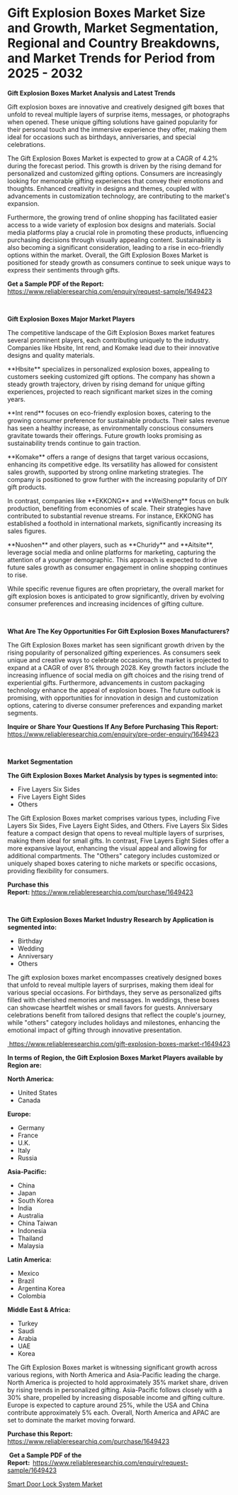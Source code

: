 <p><h1>Gift Explosion Boxes Market Size and Growth, Market Segmentation, Regional and Country Breakdowns, and Market Trends for Period from 2025 -  2032</h1></p><p><strong>Gift Explosion Boxes Market Analysis and Latest Trends</strong></p>
<p><p>Gift explosion boxes are innovative and creatively designed gift boxes that unfold to reveal multiple layers of surprise items, messages, or photographs when opened. These unique gifting solutions have gained popularity for their personal touch and the immersive experience they offer, making them ideal for occasions such as birthdays, anniversaries, and special celebrations.</p><p>The Gift Explosion Boxes Market is expected to grow at a CAGR of 4.2% during the forecast period. This growth is driven by the rising demand for personalized and customized gifting options. Consumers are increasingly looking for memorable gifting experiences that convey their emotions and thoughts. Enhanced creativity in designs and themes, coupled with advancements in customization technology, are contributing to the market's expansion. </p><p>Furthermore, the growing trend of online shopping has facilitated easier access to a wide variety of explosion box designs and materials. Social media platforms play a crucial role in promoting these products, influencing purchasing decisions through visually appealing content. Sustainability is also becoming a significant consideration, leading to a rise in eco-friendly options within the market. Overall, the Gift Explosion Boxes Market is positioned for steady growth as consumers continue to seek unique ways to express their sentiments through gifts.</p></p>
<p><strong>Get a Sample PDF of the Report:&nbsp;</strong> <a href="https://www.reliableresearchiq.com/enquiry/request-sample/1649423?utm_campaign=103&utm_medium=2&utm_source=Github&utm_content=ia&utm_term=07022025&utm_id=gift-explosion-boxes">https://www.reliableresearchiq.com/enquiry/request-sample/1649423</a></p>
<p>&nbsp;</p>
<p><strong>Gift Explosion Boxes Major Market Players</strong></p>
<p><p>The competitive landscape of the Gift Explosion Boxes market features several prominent players, each contributing uniquely to the industry. Companies like Hbsite, Int rend, and Komake lead due to their innovative designs and quality materials.</p><p>**Hbsite** specializes in personalized explosion boxes, appealing to customers seeking customized gift options. The company has shown a steady growth trajectory, driven by rising demand for unique gifting experiences, projected to reach significant market sizes in the coming years. </p><p>**Int rend** focuses on eco-friendly explosion boxes, catering to the growing consumer preference for sustainable products. Their sales revenue has seen a healthy increase, as environmentally conscious consumers gravitate towards their offerings. Future growth looks promising as sustainability trends continue to gain traction.</p><p>**Komake** offers a range of designs that target various occasions, enhancing its competitive edge. Its versatility has allowed for consistent sales growth, supported by strong online marketing strategies. The company is positioned to grow further with the increasing popularity of DIY gift products.</p><p>In contrast, companies like **EKKONG** and **WeiSheng** focus on bulk production, benefiting from economies of scale. Their strategies have contributed to substantial revenue streams. For instance, EKKONG has established a foothold in international markets, significantly increasing its sales figures.</p><p>**Nuoshen** and other players, such as **Churidy** and **Aitsite**, leverage social media and online platforms for marketing, capturing the attention of a younger demographic. This approach is expected to drive future sales growth as consumer engagement in online shopping continues to rise.</p><p>While specific revenue figures are often proprietary, the overall market for gift explosion boxes is anticipated to grow significantly, driven by evolving consumer preferences and increasing incidences of gifting culture.</p></p>
<p>&nbsp;</p>
<p><strong>What Are The Key Opportunities For Gift Explosion Boxes Manufacturers?</strong></p>
<p><p>The Gift Explosion Boxes market has seen significant growth driven by the rising popularity of personalized gifting experiences. As consumers seek unique and creative ways to celebrate occasions, the market is projected to expand at a CAGR of over 8% through 2028. Key growth factors include the increasing influence of social media on gift choices and the rising trend of experiential gifts. Furthermore, advancements in custom packaging technology enhance the appeal of explosion boxes. The future outlook is promising, with opportunities for innovation in design and customization options, catering to diverse consumer preferences and expanding market segments.</p></p>
<p><strong>Inquire or Share Your Questions If Any Before Purchasing This Report:</strong> <a href="https://www.reliableresearchiq.com/enquiry/pre-order-enquiry/1649423?utm_campaign=103&utm_medium=2&utm_source=Github&utm_content=ia&utm_term=07022025&utm_id=gift-explosion-boxes">https://www.reliableresearchiq.com/enquiry/pre-order-enquiry/1649423</a></p>
<p>&nbsp;</p>
<p><strong>Market Segmentation</strong></p>
<p><strong>The Gift Explosion Boxes Market Analysis by types is segmented into:</strong></p>
<p><ul><li>Five Layers Six Sides</li><li>Five Layers Eight Sides</li><li>Others</li></ul></p>
<p><p>The Gift Explosion Boxes market comprises various types, including Five Layers Six Sides, Five Layers Eight Sides, and Others. Five Layers Six Sides feature a compact design that opens to reveal multiple layers of surprises, making them ideal for small gifts. In contrast, Five Layers Eight Sides offer a more expansive layout, enhancing the visual appeal and allowing for additional compartments. The "Others" category includes customized or uniquely shaped boxes catering to niche markets or specific occasions, providing flexibility for consumers.</p></p>
<p><strong>Purchase this Report:&nbsp;</strong><a href="https://www.reliableresearchiq.com/purchase/1649423?utm_campaign=103&utm_medium=2&utm_source=Github&utm_content=ia&utm_term=07022025&utm_id=gift-explosion-boxes">https://www.reliableresearchiq.com/purchase/1649423</a></p>
<p>&nbsp;</p>
<p><strong>The Gift Explosion Boxes Market Industry Research by Application is segmented into:</strong></p>
<p><ul><li>Birthday</li><li>Wedding</li><li>Anniversary</li><li>Others</li></ul></p>
<p><p>The gift explosion boxes market encompasses creatively designed boxes that unfold to reveal multiple layers of surprises, making them ideal for various special occasions. For birthdays, they serve as personalized gifts filled with cherished memories and messages. In weddings, these boxes can showcase heartfelt wishes or small favors for guests. Anniversary celebrations benefit from tailored designs that reflect the couple's journey, while "others" category includes holidays and milestones, enhancing the emotional impact of gifting through innovative presentation.</p></p>
<p><a href="https://www.reliableresearchiq.com/gift-explosion-boxes-market-r1649423?utm_campaign=103&utm_medium=2&utm_source=Github&utm_content=ia&utm_term=07022025&utm_id=gift-explosion-boxes">&nbsp;https://www.reliableresearchiq.com/gift-explosion-boxes-market-r1649423</a></p>
<p><strong>In terms of Region, the Gift Explosion Boxes Market Players available by Region are:</strong></p>
<p>
    <p> <strong> North America: </strong>
        <ul>
            <li>United States</li>
            <li>Canada</li>
        </ul>
        </p> 
    <p> <strong> Europe: </strong>
        <ul>
            <li>Germany</li>
            <li>France</li>
            <li>U.K.</li>
            <li>Italy</li>
            <li>Russia</li>
        </ul>
        </p> 
    <p> <strong> Asia-Pacific: </strong>
        <ul>
            <li>China</li>
            <li>Japan</li>
            <li>South Korea</li>
            <li>India</li>
            <li>Australia</li>
            <li>China Taiwan</li>
            <li>Indonesia</li>
            <li>Thailand</li>
            <li>Malaysia</li>
        </ul>
        </p> 
    <p> <strong> Latin America: </strong>
        <ul>
            <li>Mexico</li>
            <li>Brazil</li>
            <li>Argentina Korea</li>
            <li>Colombia</li>
        </ul>
        </p> 
    <p> <strong> Middle East & Africa: </strong>
        <ul>
            <li>Turkey</li>
            <li>Saudi</li>
            <li>Arabia</li>
            <li>UAE</li>
            <li>Korea</li>
        </ul>
    </p>
    </p>
<p><p>The Gift Explosion Boxes market is witnessing significant growth across various regions, with North America and Asia-Pacific leading the charge. North America is projected to hold approximately 35% market share, driven by rising trends in personalized gifting. Asia-Pacific follows closely with a 30% share, propelled by increasing disposable income and gifting culture. Europe is expected to capture around 25%, while the USA and China contribute approximately 5% each. Overall, North America and APAC are set to dominate the market moving forward.</p></p>
<p><strong>Purchase this Report: </strong><a href="https://www.reliableresearchiq.com/purchase/1649423?utm_campaign=103&utm_medium=2&utm_source=Github&utm_content=ia&utm_term=07022025&utm_id=gift-explosion-boxes">https://www.reliableresearchiq.com/purchase/1649423</a></p>
<p>&nbsp;<strong>Get a Sample PDF of the Report:&nbsp;&nbsp;</strong><a href="https://www.reliableresearchiq.com/enquiry/request-sample/1649423?utm_campaign=103&utm_medium=2&utm_source=Github&utm_content=ia&utm_term=07022025&utm_id=gift-explosion-boxes">https://www.reliableresearchiq.com/enquiry/request-sample/1649423</a></p>
<p><strong></strong></p>
<p><p><a href="https://github.com/jandedaboy1/Market-Research-Report-List-1/blob/main/smart-door-lock-system-market.md?utm_campaign=103&utm_medium=2&utm_source=Github&utm_content=ia&utm_term=07022025&utm_id=gift-explosion-boxes">Smart Door Lock System Market</a></p></p>